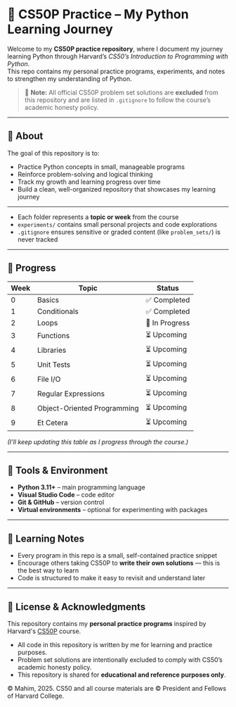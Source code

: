 # 🐍 CS50P Practice – My Python Learning Journey

Welcome to my **CS50P practice repository**, where I document my journey learning Python through Harvard’s *CS50’s Introduction to Programming with Python*.  
This repo contains my personal practice programs, experiments, and notes to strengthen my understanding of Python.

> 🛑 **Note:** All official CS50P problem set solutions are **excluded** from this repository and are listed in `.gitignore` to follow the course’s academic honesty policy.

---

## 📘 About
The goal of this repository is to:
- Practice Python concepts in small, manageable programs  
- Reinforce problem-solving and logical thinking  
- Track my growth and learning progress over time  
- Build a clean, well-organized repository that showcases my learning journey

---

- Each folder represents a **topic or week** from the course  
- `experiments/` contains small personal projects and code explorations  
- `.gitignore` ensures sensitive or graded content (like `problem_sets/`) is never tracked

---

## 🔄 Progress

| Week | Topic                      | Status        |
|------|-----------------------------|---------------|
| 0    | Basics                     | ✅ Completed  |
| 1    | Conditionals               | ✅ Completed  |
| 2    | Loops                      | 🔄 In Progress|
| 3    | Functions                  | ⏳ Upcoming   |
| 4    | Libraries                  | ⏳ Upcoming   |
| 5    | Unit Tests                 | ⏳ Upcoming   |
| 6    | File I/O                   | ⏳ Upcoming   |
| 7    | Regular Expressions         | ⏳ Upcoming   |
| 8    | Object-Oriented Programming | ⏳ Upcoming   |
| 9    | Et Cetera                  | ⏳ Upcoming   |


*(I’ll keep updating this table as I progress through the course.)*

---

## 🧰 Tools & Environment
- **Python 3.11+** – main programming language  
- **Visual Studio Code** – code editor  
- **Git & GitHub** – version control  
- **Virtual environments** – optional for experimenting with packages

---

## 💬 Learning Notes
- Every program in this repo is a small, self-contained practice snippet  
- Encourage others taking CS50P to **write their own solutions** — this is the best way to learn  
- Code is structured to make it easy to revisit and understand later

---

## 📜 License & Acknowledgments
This repository contains my **personal practice programs** inspired by Harvard's [CS50P](https://cs50.harvard.edu/python) course.

- All code in this repository is written by me for learning and practice purposes.  
- Problem set solutions are intentionally excluded to comply with CS50’s academic honesty policy.  
- This repository is shared for **educational and reference purposes only**.  

© Mahim, 2025. CS50 and all course materials are © President and Fellows of Harvard College.
